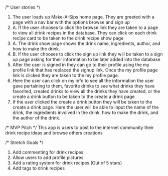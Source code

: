 /* User stories */
1. The user loads up Make-A-Sips home page. They are greeted with a page with a nav bar with the options browse and sign up
2. A. If the user chooses to click the browse link they are taken to a page to view all drink recipes in the database. They can click on each drink recipe card to be taken to the drink recipe show page
3. A. The drink show page shows the drink name, ingredients, author, and how to make the drink.
2. B. If the user chooses to click the sign up link they will be taken to a sign up page asking for their information to be later added into the database
4. After the user is signed in they can go to their profile using the my profile link that has replaced the signup link. Once the my profile page link is clicked they are taken to the my profile page.
5. Here the user can click on my info to see all the information the user gave pertaining to them, favorite drinks to see what drinks they have favorited, created drinks to view all the drinks they have created, or the create a drink button to be taken to the create a drink page
6. If the user clicked the create a drink button they will be taken to the create a drink page. Here the user will be able to input the name of the drink, the ingredients involved in the drink, how to make the drink, and the author of the drink.



/* MVP Pitch */
This app is users to post to the internet community their drink recipe ideas and browse others creations



/* Stretch Goals */
1. Add commenting for drink recipes
2. Allow users to add profile pictures
3. Add a rating system for drink recipes (Out of 5 stars)
4. Add tags to drink recipes